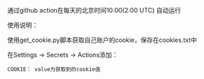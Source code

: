 通过github action在每天的北京时间10:00(2:00 UTC) 自动运行

使用说明：

  使用get_cookie.py脚本获取自己账户的cookie，保存在cookies.txt中
  
  在Settings -> Secrets -> Actions添加：
  
    COOKIE： value为获取到的cookie值
